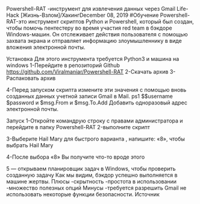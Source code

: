 Powershell-RAT -инструмент для извлечения данных через Gmail
Life-Hack [Жизнь-Взлом]/ХакингDecember 08, 2019 
#Обучение
Powershell-RAT-это инструмент скриптов Python и Powershell, который был создан, чтобы помочь пентестеру во время участия red team в бэкдоре Windows-машин. Он отслеживает действия пользователя с помощью захвата экрана и отправляет информацию злоумышленнику в виде вложения электронной почты. 


Установка 
Для этого инструмента требуется Python3 и машина на windows 
1-Перейдите в репозиторий Github 
https://github.com/Viralmaniar/Powershell-RAT 
2-Скачать архив 
3-Распаковать архив


4-Перед запуском скрипта измените эти значения с помощью вновь созданных данных учетной записи Gmail в Mail. ps1 
$$username $password и $msg.From и $msg.To.Add
Добавить одноразовый адрес электронной почты.


 Запуск 
1-Откройте командрую строку с правами администратора и перейдите в папку Powershell-RAT 
2-выполните скрипт


3-Выберите Hail Mary для быстрого варианта , напишите: «8», чтобы выбрать Hail Mary


4-После выбора «8» Вы получите что-то вроде этого


5 — открываем планировщик задач в Windows, чтобы проверить созданную задачу
Как мы видим, бэкдор успешно выполняется в машине жертвы. 
Плюсы 
-скрытность
-простота в использовании
-множество полезных опций 
Минусы 
-требуется разрешить Gmail не использовать некоторые функции безопасности.
Источник






